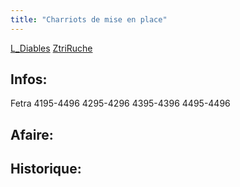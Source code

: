 ```yaml
---
title: "Charriots de mise en place"
---
```


[L_Diables](notes/equipements/L_Diables.md)  [ZtriRuche](notes/zones/ZtriRuche.md)
## Infos:

Fetra 4195-4496 4295-4296 4395-4396 4495-4496

## Afaire:

## Historique: